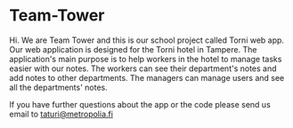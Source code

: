 # Team-Tower

Hi. We are Team Tower and this is our school project called Torni web app.
Our web application is designed for the Torni hotel in Tampere.
The application's main purpose is to help workers in the hotel to manage tasks easier with our notes.
The workers can see their department's notes and add notes to other departments.
The managers can manage users and see all the departments' notes.

If you have further questions about the app or the code please send us email to taturi@metropolia.fi